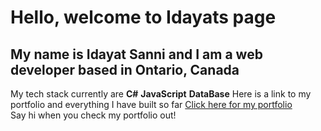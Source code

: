 # Hello, welcome to Idayats page
## My name is Idayat Sanni and I am a web developer based in Ontario, Canada
My tech stack currently are **C#** **JavaScript** **DataBase**
Here is a link to my portfolio and everything I have built so far <a href="https://idayatsannia.netlify.app/work">Click here for my portfolio</a> <br/>
Say hi when you check my portfolio out!
